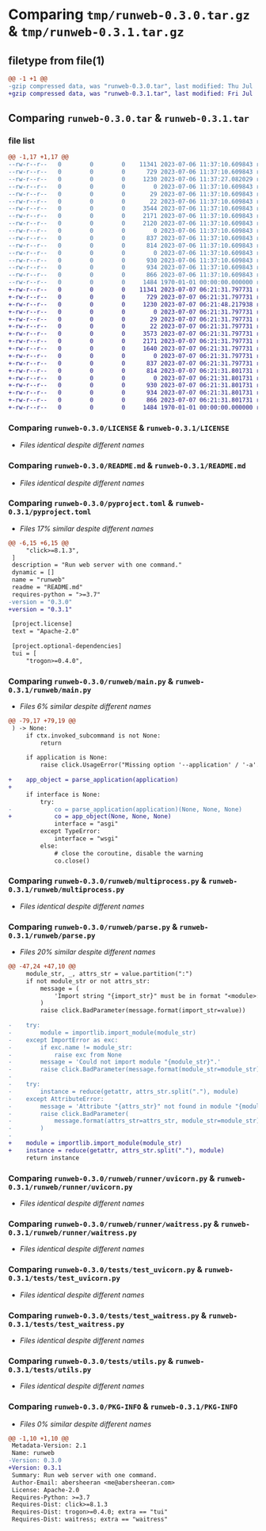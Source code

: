 # Comparing `tmp/runweb-0.3.0.tar.gz` & `tmp/runweb-0.3.1.tar.gz`

## filetype from file(1)

```diff
@@ -1 +1 @@
-gzip compressed data, was "runweb-0.3.0.tar", last modified: Thu Jul  6 11:37:27 2023, max compression
+gzip compressed data, was "runweb-0.3.1.tar", last modified: Fri Jul  7 06:21:48 2023, max compression
```

## Comparing `runweb-0.3.0.tar` & `runweb-0.3.1.tar`

### file list

```diff
@@ -1,17 +1,17 @@
--rw-r--r--   0        0        0    11341 2023-07-06 11:37:10.609843 runweb-0.3.0/LICENSE
--rw-r--r--   0        0        0      729 2023-07-06 11:37:10.609843 runweb-0.3.0/README.md
--rw-r--r--   0        0        0     1230 2023-07-06 11:37:27.082029 runweb-0.3.0/pyproject.toml
--rw-r--r--   0        0        0        0 2023-07-06 11:37:10.609843 runweb-0.3.0/runweb/__init__.py
--rw-r--r--   0        0        0       29 2023-07-06 11:37:10.609843 runweb-0.3.0/runweb/__main__.py
--rw-r--r--   0        0        0       22 2023-07-06 11:37:10.609843 runweb-0.3.0/runweb/__version__.py
--rw-r--r--   0        0        0     3544 2023-07-06 11:37:10.609843 runweb-0.3.0/runweb/main.py
--rw-r--r--   0        0        0     2171 2023-07-06 11:37:10.609843 runweb-0.3.0/runweb/multiprocess.py
--rw-r--r--   0        0        0     2120 2023-07-06 11:37:10.609843 runweb-0.3.0/runweb/parse.py
--rw-r--r--   0        0        0        0 2023-07-06 11:37:10.609843 runweb-0.3.0/runweb/runner/__init__.py
--rw-r--r--   0        0        0      837 2023-07-06 11:37:10.609843 runweb-0.3.0/runweb/runner/uvicorn.py
--rw-r--r--   0        0        0      814 2023-07-06 11:37:10.609843 runweb-0.3.0/runweb/runner/waitress.py
--rw-r--r--   0        0        0        0 2023-07-06 11:37:10.609843 runweb-0.3.0/tests/__init__.py
--rw-r--r--   0        0        0      930 2023-07-06 11:37:10.609843 runweb-0.3.0/tests/test_uvicorn.py
--rw-r--r--   0        0        0      934 2023-07-06 11:37:10.609843 runweb-0.3.0/tests/test_waitress.py
--rw-r--r--   0        0        0      866 2023-07-06 11:37:10.609843 runweb-0.3.0/tests/utils.py
--rw-r--r--   0        0        0     1484 1970-01-01 00:00:00.000000 runweb-0.3.0/PKG-INFO
+-rw-r--r--   0        0        0    11341 2023-07-07 06:21:31.797731 runweb-0.3.1/LICENSE
+-rw-r--r--   0        0        0      729 2023-07-07 06:21:31.797731 runweb-0.3.1/README.md
+-rw-r--r--   0        0        0     1230 2023-07-07 06:21:48.217938 runweb-0.3.1/pyproject.toml
+-rw-r--r--   0        0        0        0 2023-07-07 06:21:31.797731 runweb-0.3.1/runweb/__init__.py
+-rw-r--r--   0        0        0       29 2023-07-07 06:21:31.797731 runweb-0.3.1/runweb/__main__.py
+-rw-r--r--   0        0        0       22 2023-07-07 06:21:31.797731 runweb-0.3.1/runweb/__version__.py
+-rw-r--r--   0        0        0     3573 2023-07-07 06:21:31.797731 runweb-0.3.1/runweb/main.py
+-rw-r--r--   0        0        0     2171 2023-07-07 06:21:31.797731 runweb-0.3.1/runweb/multiprocess.py
+-rw-r--r--   0        0        0     1640 2023-07-07 06:21:31.797731 runweb-0.3.1/runweb/parse.py
+-rw-r--r--   0        0        0        0 2023-07-07 06:21:31.797731 runweb-0.3.1/runweb/runner/__init__.py
+-rw-r--r--   0        0        0      837 2023-07-07 06:21:31.797731 runweb-0.3.1/runweb/runner/uvicorn.py
+-rw-r--r--   0        0        0      814 2023-07-07 06:21:31.801731 runweb-0.3.1/runweb/runner/waitress.py
+-rw-r--r--   0        0        0        0 2023-07-07 06:21:31.801731 runweb-0.3.1/tests/__init__.py
+-rw-r--r--   0        0        0      930 2023-07-07 06:21:31.801731 runweb-0.3.1/tests/test_uvicorn.py
+-rw-r--r--   0        0        0      934 2023-07-07 06:21:31.801731 runweb-0.3.1/tests/test_waitress.py
+-rw-r--r--   0        0        0      866 2023-07-07 06:21:31.801731 runweb-0.3.1/tests/utils.py
+-rw-r--r--   0        0        0     1484 1970-01-01 00:00:00.000000 runweb-0.3.1/PKG-INFO
```

### Comparing `runweb-0.3.0/LICENSE` & `runweb-0.3.1/LICENSE`

 * *Files identical despite different names*

### Comparing `runweb-0.3.0/README.md` & `runweb-0.3.1/README.md`

 * *Files identical despite different names*

### Comparing `runweb-0.3.0/pyproject.toml` & `runweb-0.3.1/pyproject.toml`

 * *Files 17% similar despite different names*

```diff
@@ -6,15 +6,15 @@
     "click>=8.1.3",
 ]
 description = "Run web server with one command."
 dynamic = []
 name = "runweb"
 readme = "README.md"
 requires-python = ">=3.7"
-version = "0.3.0"
+version = "0.3.1"
 
 [project.license]
 text = "Apache-2.0"
 
 [project.optional-dependencies]
 tui = [
     "trogon>=0.4.0",
```

### Comparing `runweb-0.3.0/runweb/main.py` & `runweb-0.3.1/runweb/main.py`

 * *Files 6% similar despite different names*

```diff
@@ -79,17 +79,19 @@
 ) -> None:
     if ctx.invoked_subcommand is not None:
         return
 
     if application is None:
         raise click.UsageError("Missing option '--application' / '-a'.")
 
+    app_object = parse_application(application)
+
     if interface is None:
         try:
-            co = parse_application(application)(None, None, None)
+            co = app_object(None, None, None)
             interface = "asgi"
         except TypeError:
             interface = "wsgi"
         else:
             # close the coroutine, disable the warning
             co.close()
```

### Comparing `runweb-0.3.0/runweb/multiprocess.py` & `runweb-0.3.1/runweb/multiprocess.py`

 * *Files identical despite different names*

### Comparing `runweb-0.3.0/runweb/parse.py` & `runweb-0.3.1/runweb/parse.py`

 * *Files 20% similar despite different names*

```diff
@@ -47,24 +47,10 @@
     module_str, _, attrs_str = value.partition(":")
     if not module_str or not attrs_str:
         message = (
             'Import string "{import_str}" must be in format "<module>:<attribute>".'
         )
         raise click.BadParameter(message.format(import_str=value))
 
-    try:
-        module = importlib.import_module(module_str)
-    except ImportError as exc:
-        if exc.name != module_str:
-            raise exc from None
-        message = 'Could not import module "{module_str}".'
-        raise click.BadParameter(message.format(module_str=module_str))
-
-    try:
-        instance = reduce(getattr, attrs_str.split("."), module)
-    except AttributeError:
-        message = 'Attribute "{attrs_str}" not found in module "{module_str}".'
-        raise click.BadParameter(
-            message.format(attrs_str=attrs_str, module_str=module_str)
-        )
-
+    module = importlib.import_module(module_str)
+    instance = reduce(getattr, attrs_str.split("."), module)
     return instance
```

### Comparing `runweb-0.3.0/runweb/runner/uvicorn.py` & `runweb-0.3.1/runweb/runner/uvicorn.py`

 * *Files identical despite different names*

### Comparing `runweb-0.3.0/runweb/runner/waitress.py` & `runweb-0.3.1/runweb/runner/waitress.py`

 * *Files identical despite different names*

### Comparing `runweb-0.3.0/tests/test_uvicorn.py` & `runweb-0.3.1/tests/test_uvicorn.py`

 * *Files identical despite different names*

### Comparing `runweb-0.3.0/tests/test_waitress.py` & `runweb-0.3.1/tests/test_waitress.py`

 * *Files identical despite different names*

### Comparing `runweb-0.3.0/tests/utils.py` & `runweb-0.3.1/tests/utils.py`

 * *Files identical despite different names*

### Comparing `runweb-0.3.0/PKG-INFO` & `runweb-0.3.1/PKG-INFO`

 * *Files 0% similar despite different names*

```diff
@@ -1,10 +1,10 @@
 Metadata-Version: 2.1
 Name: runweb
-Version: 0.3.0
+Version: 0.3.1
 Summary: Run web server with one command.
 Author-Email: abersheeran <me@abersheeran.com>
 License: Apache-2.0
 Requires-Python: >=3.7
 Requires-Dist: click>=8.1.3
 Requires-Dist: trogon>=0.4.0; extra == "tui"
 Requires-Dist: waitress; extra == "waitress"
```

